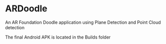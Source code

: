 # ARDoodle
An AR Foundation Doodle application using Plane Detection and Point Cloud detection

The final Android APK is located in the Builds folder
